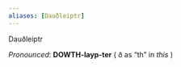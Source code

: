 ```yaml
---
aliases: [Dauðleiptr]
---
```


Dauðleiptr

_Pronounced_: **DOWTH-layp-ter** ( ð as “th” in _this_ )  